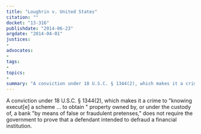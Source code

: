 ```yaml
---
title: "Loughrin v. United States"
citation: ""
docket: "13-316"
publishdate: "2014-06-23"
argdate: "2014-04-01"
justices:
- 
advocates:
- 
tags:
- 
topics:
- 
summary: "A conviction under 18 U.S.C. § 1344(2), which makes it a crime to "knowing execut[e] a scheme … to obtain " property owned by, or under the custody of, a bank "by means of false or fraudulent pretenses," does not require the government to prove that a defendant intended to defraud a financial institution."
---
```

A conviction under 18 U.S.C. § 1344(2), which makes it a crime to "knowing execut[e] a scheme … to obtain " property owned by, or under the custody of, a bank "by means of false or fraudulent pretenses," does not require the government to prove that a defendant intended to defraud a financial institution.

